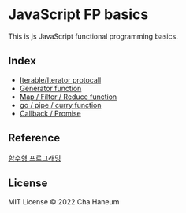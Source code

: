 # JavaScript FP basics
This is js JavaScript functional programming basics.

## Index
- [Iterable/Iterator protocall](./iterable-iterator.js)
- [Generator function](./generator.js)
- [Map / Filter / Reduce function](./map-filter-reduce.js)
- [go / pipe / curry function](./go-pipe-curry.js)
- [Callback / Promise](./callback-promise.js)

## Reference
[함수형 프로그래밍](https://velog.io/@haneum/4)
## License
MIT License &copy; 2022 Cha Haneum